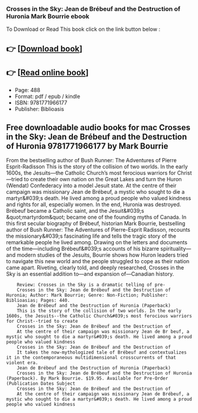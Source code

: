 ### Crosses in the Sky: Jean de Brébeuf and the Destruction of Huronia Mark Bourrie ebook

To Download or Read This book click on the link button below :

## 👉  [**[Download book](http://get-pdfs.com/download.php?group=book&from=github.com&id=718330&lnk=1062 "Download book")**]

## 👉  [**[Read online book](http://get-pdfs.com/download.php?group=book&from=github.com&id=718330&lnk=1062 "Read online book")**]


* Page: 488
* Format: pdf / epub / kindle
* ISBN: 9781771966177
* Publisher: Biblioasis



## Free downloadable audio books for mac Crosses in the Sky: Jean de Brébeuf and the Destruction of Huronia 9781771966177 by Mark Bourrie



From the bestselling author of Bush Runner: The Adventures of Pierre Esprit-Radisson This is the story of the collision of two worlds. In the early 1600s, the Jesuits—the Catholic Church’s most ferocious warriors for Christ—tried to create their own nation on the Great Lakes and turn the Huron (Wendat) Confederacy into a model Jesuit state. At the centre of their campaign was missionary Jean de Brébeuf, a mystic who sought to die a martyr&amp;#039;s death. He lived among a proud people who valued kindness and rights for all, especially women. In the end, Huronia was destroyed. Brébeuf became a Catholic saint, and the Jesuit&amp;#039;s &amp;quot;martyrdom&amp;quot; became one of the founding myths of Canada. In this first secular biography of Brébeuf, historian Mark Bourrie, bestselling author of Bush Runner: The Adventures of Pierre-Esprit Radisson, recounts the missionary&amp;#039;s fascinating life and tells the tragic story of the remarkable people he lived among. Drawing on the letters and documents of the time—including Brébeuf&amp;#039;s accounts of his bizarre spirituality—and modern studies of the Jesuits, Bourrie shows how Huron leaders tried to navigate this new world and the people struggled to cope as their nation came apart. Riveting, clearly told, and deeply researched, Crosses in the Sky is an essential addition to—and expansion of—Canadian history.


        Review: Crosses in the Sky is a dramatic telling of pre-
        Crosses in the Sky: Jean de Brébeuf and the Destruction of Huronia; Author: Mark Bourrie; Genre: Non-Fiction; Publisher: Biblioasias; Pages: 440.
        Jean de Brébeuf and the Destruction of Huronia (Paperback)
        This is the story of the collision of two worlds. In the early 1600s, the Jesuits--the Catholic Church&#039;s most ferocious warriors for Christ--tried to create 
        Crosses in the Sky: Jean de Brébeuf and the Destruction of
        At the centre of their campaign was missionary Jean de Br beuf, a mystic who sought to die a martyr&#039;s death. He lived among a proud people who valued kindness 
        Crosses in the Sky: Jean de Brébeuf and the Destruction of
        It takes the now-mythologized tale of Brébeuf and contextualizes it in the contemporaneous multidimensional crosscurrents of that violent era.
        Jean de Brébeuf and the Destruction of Huronia (Paperback)
        Crosses in the Sky: Jean de Brébeuf and the Destruction of Huronia (Paperback). By Mark Bourrie. $19.95. Available for Pre-Order (Publication Dates Subject 
        Crosses in the Sky: Jean de Brébeuf and the Destruction of
        At the centre of their campaign was missionary Jean de Brébeuf, a mystic who sought to die a martyr&#039;s death. He lived among a proud people who valued kindness 
    




